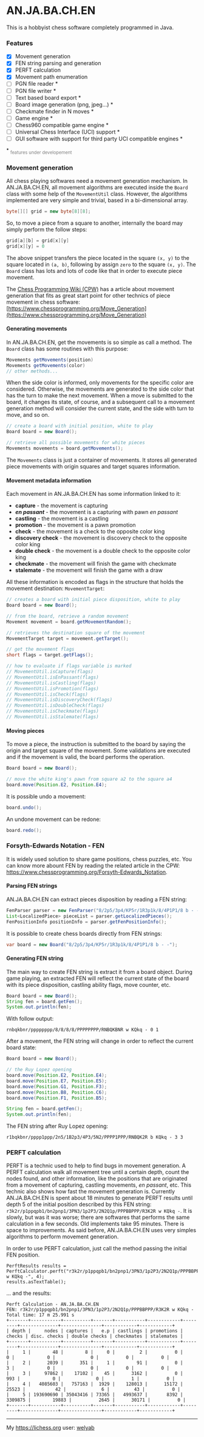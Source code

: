 # AN.JA.BA.CH.EN

This is a hobbyist chess software completely programmed in Java.

### Features

- [x] Movement generation
- [x] FEN string parsing and generation
- [x] PERFT calculation
- [x] Movement path enumeration
- [ ] PGN file reader *
- [ ] PGN file writer *
- [ ] Text based board export *
- [ ] Board image generation (png, jpeg...) *
- [ ] Checkmate finder in N moves *
- [ ] Game engine *
- [ ] Chess960 compatible game engine *
- [ ] Universal Chess Interface (UCI) support *
- [ ] GUI software with support for third party UCI compatible engines *

<strong><sup>*</sup></strong> <small style="color: Gray">features under developement</small>

### Movement generation

All chess playing softwares need a movement generation mechanism. In AN.JA.BA.CH.EN, all movement algorithms are executed inside the `Board` class with some help of the `MovementUtil` class. However, the algorithms implemented are very simple and trivial, based in a bi-dimensional array.

```java
byte[][] grid = new byte[8][8];
```
So, to move a piece from a square to another, internally the board may simply perform the follow steps:

```java
grid[a][b] = grid[x][y]
grid[x][y] = 0
```
The above snippet  transfers the piece located in the square `(x, y)` to the square located in `(a, b)`, following by assign `zero` to the square `(x, y)`. The `Board` class has lots and lots of code like that in order to execute piece movement.

The [Chess Programming Wiki (CPW)](https://www.chessprogramming.org) has a article about movement generation that fits as great start point for other technics of piece movement in chess software: [https://www.chessprogramming.org/Move_Generation](https://www.chessprogramming.org/Move_Generation)

#### Generating movements
In AN.JA.BA.CH.EN, get the movements is so simple as call a method. The `Board` class has some routines with this purpose:

```java
Movements getMovements(position)
Movements getMovements(color)
// other methods...
```
When the side color is informed, only movements for the specific color are considered. Otherwise, the movements are generated to the side color that has the turn to make the next movement. When a move is submitted to the board, it changes its state, of course, and a subsequent call to a movement generation method will consider the current state, and the side with turn to move, and so on.
```java
// create a board with initial position, white to play
Board board = new Board();

// retrieve all possible movements for white pieces
Movements movements = board.getMovements();
```
The `Movements` class is just a container of movements. It stores all generated piece movements with origin squares and target squares information.
#### Movement metadata information
Each movement in AN.JA.BA.CH.EN has some information linked to it:
- **capture** - the movement is capturing
- ***en passant*** - the movement is a capturing with pawn *en passant*
- **castling** - the movement is a castling
- **promotion** - the movement is a pawn promotion
- **check** - the movement is a check to the opposite color king
- **discovery check** - the movement is discovery check to the opposite color king
- **double check** - the movement is a double check to the opposite color king
- **checkmate** - the movement will finish the game with checkmate
- **stalemate** - the movement will finish the game with a draw

All these information is encoded as flags in the structure that holds the movement destination: `MovementTarget`:

```java
// creates a board with initial piece disposition, white to play
Board board = new Board();

// from the board, retrieve a random movement
Movement movement = board.getMovementRandom();

// retrieves the destination square of the movement
MovementTarget target = movement.getTarget();

// get the movement flags
short flags = target.getFlags();

// how to evaluate if flags variable is marked
// MovementUtil.isCapture(flags)
// MovementUtil.isEnPassant(flags)
// MovementUtil.isCastling(flags)
// MovementUtil.isPromotion(flags)
// MovementUtil.isCheck(flags)
// MovementUtil.isDiscoveryCheck(flags)
// MovementUtil.isDoubleCheck(flags)
// MovementUtil.isCheckmate(flags)
// MovementUtil.isStalemate(flags)
```

#### Moving pieces

To move a piece, the instruction is submitted to the board by saying the origin and target square of the movement. Some validations are executed and if the movement is valid, the board performs the operation.

```java
Board board = new Board();

// move the white king's pawn from square a2 to the square a4
board.move(Position.E2, Position.E4);
```
It is possible undo a movement:

```java
board.undo();
```
An undone movement can be redone:

```java
board.redo();
```

### Forsyth-Edwards Notation - FEN

It is widely used solution to share game positions, chess puzzles, etc. You can know more abount FEN by reading the related article in the CPW: https://www.chessprogramming.org/Forsyth-Edwards_Notation.

#### Parsing FEN strings

AN.JA.BA.CH.EN can extract pieces disposition by reading a FEN string:

```java
FenParser parser = new FenParser("8/2p5/3p4/KP5r/1R3p1k/8/4P1P1/8 b - -");
List<LocalizedPiece> pieceList = parser.getLocalizedPieces();
FenPositionInfo positionInfo = parser.getFenPositionInfo();
```

It is possible to create chess boards directly from FEN strings:

```java
var board = new Board("8/2p5/3p4/KP5r/1R3p1k/8/4P1P1/8 b - -");
```

#### Generating FEN string

The main way to create FEN string is extract it from a board object. During game playing, an extracted FEN will reflect the current state of the board with its piece disposition, castling ability flags, move counter, etc.

```java
Board board = new Board();
String fen = board.getFen();
System.out.println(fen);
```
With follow output:

```text
rnbqkbnr/pppppppp/8/8/8/8/PPPPPPPP/RNBQKBNR w KQkq - 0 1
```
After a movement, the FEN string will change in order to reflect the current board state:
```java
Board board = new Board();

// the Ruy Lopez opening
board.move(Position.E2, Position.E4);
board.move(Position.E7, Position.E5);
board.move(Position.G1, Position.F3);
board.move(Position.B8, Position.C6);
board.move(Position.F1, Position.B5);

String fen = board.getFen();
System.out.println(fen);
```
The FEN string after Ruy Lopez opening:

```text
r1bqkbnr/pppp1ppp/2n5/1B2p3/4P3/5N2/PPPP1PPP/RNBQK2R b KQkq - 3 3
```

### PERFT calculation

PERFT is a technic used to help to find bugs in movement generation. A PERFT calculation walk all movement tree
until a certain depth, count the nodes found, and other information, like the positions that are originated
from a movement of capturing, castling movements, _en passant_, etc. This technic also shows how fast
the movement generation is. Currently AN.JA.BA.CH.EN is spent about 18 minutes to generate PERFT results until
depth 5 of the initial position described by this FEN string: `r3k2r/p1ppqpb1/bn2pnp1/3PN3/1p2P3/2N2Q1p/PPPBBPPP/R3K2R w KQkq -`.
It is slowly, but was it was worse; there are softwares that performs the same calculation in a few seconds. 
Old implements take 95 minutes. There is space to improvements. As said before,
AN.JA.BA.CH.EN uses very simples algorithms to perform movement generation.

In order to use PERFT calculation, just call the method passing the initial FEN position. 

```
PerftResults results = PerftCalculator.perft("r3k2r/p1ppqpb1/bn2pnp1/3PN3/1p2P3/2N2Q1p/PPPBBPPP/R3K2R w KQkq -", 4);
results.asTextTable();
```

... and the results:

```text
Perft Calculation - AN.JA.BA.CH.EN
FEN: r3k2r/p1ppqpb1/bn2pnp1/3PN3/1p2P3/2N2Q1p/PPPBBPPP/R3K2R w KQkq -
Total time: 17 m 25.991 s
+-------+-----------+----------+-------+-----------+------------+---------+--------------+---------------+------------+------------+
| depth |     nodes | captures |   e.p | castlings | promotions |  checks | disc. checks | double checks | checkmates | stalemates |
+-------+-----------+----------+-------+-----------+------------+---------+--------------+---------------+------------+------------+
|     1 |        48 |        8 |     0 |         2 |          0 |       0 |            0 |             0 |          0 |          0 |
|     2 |      2039 |      351 |     1 |        91 |          0 |       3 |            0 |             0 |          0 |          0 |
|     3 |     97862 |    17102 |    45 |      3162 |          0 |     993 |            0 |             0 |          1 |          0 |
|     4 |   4085603 |   757163 |  1929 |    128013 |      15172 |   25523 |           42 |             6 |         43 |          0 |
|     5 | 193690690 | 35043416 | 73365 |   4993637 |       8392 | 3309875 |        19883 |          2645 |      30171 |          0 |
+-------+-----------+----------+-------+-----------+------------+---------+--------------+---------------+------------+------------+
```



---

My https://lichess.org user: [welyab](https://lichess.org/@/welyab)

